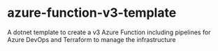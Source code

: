 # azure-function-v3-template
A dotnet template to create a v3 Azure Function including pipelines for Azure DevOps and Terraform to manage the infrastructure
